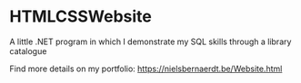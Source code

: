 # HTMLCSSWebsite
A little .NET program in which I demonstrate my SQL skills through a library catalogue

Find more details on my portfolio: https://nielsbernaerdt.be/Website.html
